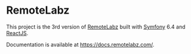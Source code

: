 # RemoteLabz

This project is the 3rd version of [RemoteLabz](remotelabz.univ-reims.fr) built with [Symfony](https://symfony.com/) 6.4 and [ReactJS](https://reactjs.org/).

Documentation is available at https://docs.remotelabz.com/.
